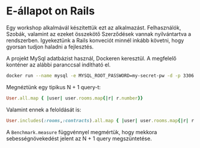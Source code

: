 # E-állapot on Rails

Egy workshop alkalmávál készítettük ezt az alkalmazást.
Felhasználók, Szobák, valamint az ezeket összekötő Szerződések vannak nyilvántartva a rendszerben.
Igyekeztünk a Rails konveciót minnél inkább követni, hogy gyorsan tudjon haladni a fejlesztés.

A projekt MySql adatbázist használ, Dockeren keresztül. A megfelelő konténer az alábbi paranccsal indítható el.

```bash
docker run --name mysql -e MYSQL_ROOT_PASSWORD=my-secret-pw -d -p 3306:3306 mysql
``` 

Megnéztünk egy tipikus N + 1 query-t:

```ruby
User.all.map { |user| user.rooms.map{|r| r.number}}
```

Valamint ennek a feloldását is:

```ruby
User.includes(:rooms,:contracts).all.map { |user| user.rooms.map{|r| r.number}}
```

A `Benchmark.measure` függvénnyel megmértük, hogy mekkora sebességnövekedést jelent az N + 1 query megszüntetése.
 